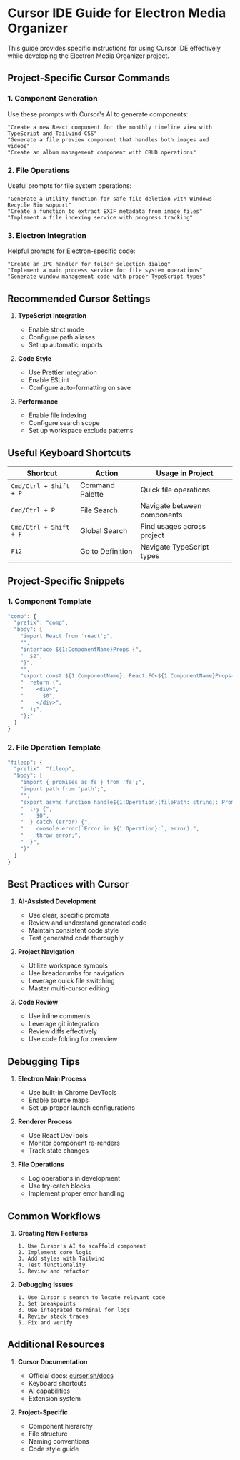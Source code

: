 # Cursor IDE Guide for Electron Media Organizer

This guide provides specific instructions for using Cursor IDE effectively while developing the Electron Media Organizer project.

## Project-Specific Cursor Commands

### 1. Component Generation
Use these prompts with Cursor's AI to generate components:

```
"Create a new React component for the monthly timeline view with TypeScript and Tailwind CSS"
"Generate a file preview component that handles both images and videos"
"Create an album management component with CRUD operations"
```

### 2. File Operations
Useful prompts for file system operations:

```
"Generate a utility function for safe file deletion with Windows Recycle Bin support"
"Create a function to extract EXIF metadata from image files"
"Implement a file indexing service with progress tracking"
```

### 3. Electron Integration
Helpful prompts for Electron-specific code:

```
"Create an IPC handler for folder selection dialog"
"Implement a main process service for file system operations"
"Generate window management code with proper TypeScript types"
```

## Recommended Cursor Settings

1. **TypeScript Integration**
   - Enable strict mode
   - Configure path aliases
   - Set up automatic imports

2. **Code Style**
   - Use Prettier integration
   - Enable ESLint
   - Configure auto-formatting on save

3. **Performance**
   - Enable file indexing
   - Configure search scope
   - Set up workspace exclude patterns

## Useful Keyboard Shortcuts

| Shortcut | Action | Usage in Project |
|----------|--------|------------------|
| `Cmd/Ctrl + Shift + P` | Command Palette | Quick file operations |
| `Cmd/Ctrl + P` | File Search | Navigate between components |
| `Cmd/Ctrl + Shift + F` | Global Search | Find usages across project |
| `F12` | Go to Definition | Navigate TypeScript types |

## Project-Specific Snippets

### 1. Component Template
```typescript
"comp": {
  "prefix": "comp",
  "body": [
    "import React from 'react';",
    "",
    "interface ${1:ComponentName}Props {",
    "  $2",
    "}",
    "",
    "export const ${1:ComponentName}: React.FC<${1:ComponentName}Props> = ({$3}) => {",
    "  return (",
    "    <div>",
    "      $0",
    "    </div>",
    "  );",
    "};"
  ]
}
```

### 2. File Operation Template
```typescript
"fileop": {
  "prefix": "fileop",
  "body": [
    "import { promises as fs } from 'fs';",
    "import path from 'path';",
    "",
    "export async function handle${1:Operation}(filePath: string): Promise<void> {",
    "  try {",
    "    $0",
    "  } catch (error) {",
    "    console.error(`Error in ${1:Operation}:`, error);",
    "    throw error;",
    "  }",
    "}"
  ]
}
```

## Best Practices with Cursor

1. **AI-Assisted Development**
   - Use clear, specific prompts
   - Review and understand generated code
   - Maintain consistent code style
   - Test generated code thoroughly

2. **Project Navigation**
   - Utilize workspace symbols
   - Use breadcrumbs for navigation
   - Leverage quick file switching
   - Master multi-cursor editing

3. **Code Review**
   - Use inline comments
   - Leverage git integration
   - Review diffs effectively
   - Use code folding for overview

## Debugging Tips

1. **Electron Main Process**
   - Use built-in Chrome DevTools
   - Enable source maps
   - Set up proper launch configurations

2. **Renderer Process**
   - Use React DevTools
   - Monitor component re-renders
   - Track state changes

3. **File Operations**
   - Log operations in development
   - Use try-catch blocks
   - Implement proper error handling

## Common Workflows

1. **Creating New Features**
   ```
   1. Use Cursor's AI to scaffold component
   2. Implement core logic
   3. Add styles with Tailwind
   4. Test functionality
   5. Review and refactor
   ```

2. **Debugging Issues**
   ```
   1. Use Cursor's search to locate relevant code
   2. Set breakpoints
   3. Use integrated terminal for logs
   4. Review stack traces
   5. Fix and verify
   ```

## Additional Resources

1. **Cursor Documentation**
   - Official docs: [cursor.sh/docs](https://cursor.sh/docs)
   - Keyboard shortcuts
   - AI capabilities
   - Extension system

2. **Project-Specific**
   - Component hierarchy
   - File structure
   - Naming conventions
   - Code style guide 